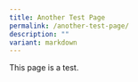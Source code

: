 ```yaml
---
title: Another Test Page
permalink: /another-test-page/
description: ""
variant: markdown
---
```

This page is a test.